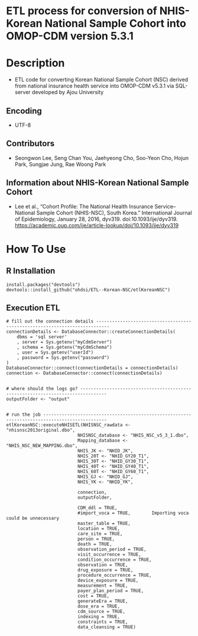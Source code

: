 **ETL process for conversion of NHIS-Korean National Sample Cohort into OMOP-CDM version 5.3.1**
==============================================

# Description
* ETL code for converting Korean National Sample Cohort (NSC) derived from national insurance health service into OMOP-CDM v5.3.1 via SQL-server developed by Ajou University

## Encoding
* UTF-8

## Contributors
* Seongwon Lee, Seng Chan You, Jaehyeong Cho, Soo-Yeon Cho, Hojun Park, Sungjae Jung, Rae Woong Park

## Information about NHIS-Korean National Sample Cohort
* Lee et al., “Cohort Profile: The National Health Insurance Service–National Sample Cohort (NHIS-NSC), South Korea.” International Journal of Epidemiology, January 28, 2016, dyv319. doi:10.1093/ije/dyv319.
https://academic.oup.com/ije/article-lookup/doi/10.1093/ije/dyv319


# How To Use

## R Installation
```{r}
install.packages("devtools")
devtools::install_github("ohdsi/ETL--Korean-NSC/etlKoreanNSC")
```

## Execution ETL 
```{r}
# fill out the connection details ---------------------------------------------------------------------------
connectionDetails <- DatabaseConnector::createConnectionDetails(
    dbms = 'sql server'
    , server = Sys.getenv("myCdmServer")
    , schema = Sys.getenv("myCdmSchema")
    , user = Sys.getenv("userId")
    , password = Sys.getenv("password")
)
DatabaseConnector::connect(connectionDetails = connectionDetails)
connection <- DatabaseConnector::connect(connectionDetails)


# where should the logs go? --------------------------------------------------------------------------------
outputFolder <- "output"


# run the job ----------------------------------------------------------------------------------------------
etlKoreanNSC::executeNHISETL(NHISNSC_rawdata <- "nhisnsc2013original.dbo",
                           NHISNSC_database <- "NHIS_NSC_v5_3_1.dbo",
                           Mapping_database <- "NHIS_NSC_NEW_MAPPING.dbo",
                           NHIS_JK <- "NHID_JK",
                           NHIS_20T <- "NHID_GY20_T1",
                           NHIS_30T <- "NHID_GY30_T1",
                           NHIS_40T <- "NHID_GY40_T1",
                           NHIS_60T <- "NHID_GY60_T1",
                           NHIS_GJ <- "NHID_GJ",
                           NHIS_YK <- "NHID_YK",
                           
                           connection,
                           outputFolder,
                           
                           CDM_ddl = TRUE,
                           #import_voca = TRUE,        Importing voca could be unnecessary
                           master_table = TRUE,
                           location = TRUE,
                           care_site = TRUE,
                           person = TRUE,
                           death = TRUE,
                           observation_period = TRUE,
                           visit_occurrence = TRUE,
                           condition_occurrence = TRUE,
                           observation = TRUE,
                           drug_exposure = TRUE,
                           procedure_occurrence = TRUE,
                           device_exposure = TRUE,
                           measurement = TRUE,
                           payer_plan_period = TRUE,
                           cost = TRUE,
                           generateEra = TRUE,
                           dose_era = TRUE,
                           cdm_source = TRUE,
                           indexing = TRUE,
                           constraints = TRUE,
                           data_cleansing = TRUE)
```
